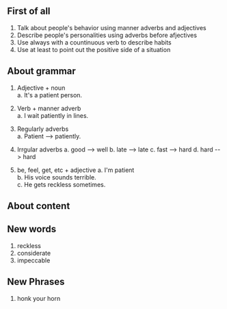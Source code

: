 


## First of all
1. Talk about people's behavior using manner adverbs and adjectives  
2. Describe people's personalities using adverbs before afjectives 
3. Use always with a countinuous verb to describe habits 
4. Use at least to point out the positive side of a situation 

## About grammar
1. Adjective + noun   
    a. It's a patient person.     

2. Verb + manner adverb   
    a. I wait patiently in lines.    

3. Regularly adverbs  
    a. Patient --> patiently.    

4. Irrgular adverbs 
    a. good --> well 
    b. late --> late 
    c. fast --> hard 
    d. hard --> hard   

5. be, feel, get, etc + adjective 
    a. I'm patient   
    b. His voice sounds terrible.   
    c. He gets reckless sometimes.    

## About content 


## New words
1. reckless
2. considerate
3. impeccable

## New Phrases
1. honk your horn 